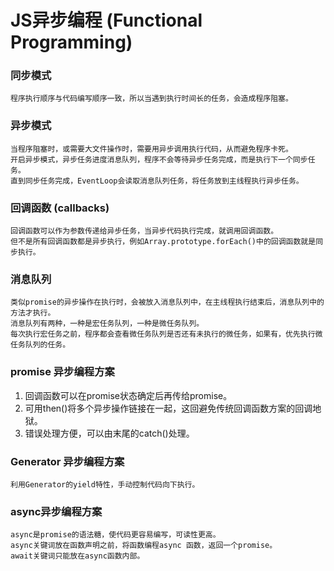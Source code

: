 # JS异步编程 (Functional Programming)

### 同步模式

    程序执行顺序与代码编写顺序一致，所以当遇到执行时间长的任务，会造成程序阻塞。

### 异步模式

    当程序阻塞时，或需要大文件操作时，需要用异步调用执行代码，从而避免程序卡死。
    开启异步模式，异步任务进度消息队列，程序不会等待异步任务完成，而是执行下一个同步任务。
    直到同步任务完成，EventLoop会读取消息队列任务，将任务放到主线程执行异步任务。
    
### 回调函数 (callbacks)

    回调函数可以作为参数传递给异步任务，当异步代码执行完成，就调用回调函数。
    但不是所有回调函数都是异步执行，例如Array.prototype.forEach()中的回调函数就是同步执行。

### 消息队列

    类似promise的异步操作在执行时，会被放入消息队列中，在主线程执行结束后，消息队列中的方法才执行。
    消息队列有两种，一种是宏任务队列，一种是微任务队列。
    每次执行宏任务之前，程序都会查看微任务队列是否还有未执行的微任务，如果有，优先执行微任务队列的任务。

### promise 异步编程方案

1. 回调函数可以在promise状态确定后再传给promise。
2. 可用then()将多个异步操作链接在一起，这回避免传统回调函数方案的回调地狱。
3. 错误处理方便，可以由末尾的catch()处理。

### Generator 异步编程方案

    利用Generator的yield特性，手动控制代码向下执行。
    
### async异步编程方案

    async是promise的语法糖，使代码更容易编写，可读性更高。
    async关键词放在函数声明之前，将函数编程async 函数，返回一个promise。
    await关键词只能放在async函数内部。
    

